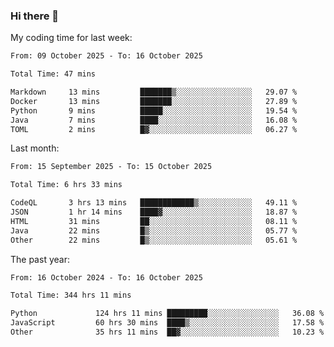 ### Hi there 👋

My coding time for last week:

<!--START_SECTION:week-->

```txt
From: 09 October 2025 - To: 16 October 2025

Total Time: 47 mins

Markdown     13 mins         ███████▒░░░░░░░░░░░░░░░░░   29.07 %
Docker       13 mins         ███████░░░░░░░░░░░░░░░░░░   27.89 %
Python       9 mins          █████░░░░░░░░░░░░░░░░░░░░   19.54 %
Java         7 mins          ████░░░░░░░░░░░░░░░░░░░░░   16.08 %
TOML         2 mins          █▓░░░░░░░░░░░░░░░░░░░░░░░   06.27 %
```

<!--END_SECTION:week-->

Last month:

<!--START_SECTION:month-->

```txt
From: 15 September 2025 - To: 15 October 2025

Total Time: 6 hrs 33 mins

CodeQL       3 hrs 13 mins   ████████████▒░░░░░░░░░░░░   49.11 %
JSON         1 hr 14 mins    ████▓░░░░░░░░░░░░░░░░░░░░   18.87 %
HTML         31 mins         ██░░░░░░░░░░░░░░░░░░░░░░░   08.11 %
Java         22 mins         █▒░░░░░░░░░░░░░░░░░░░░░░░   05.77 %
Other        22 mins         █▒░░░░░░░░░░░░░░░░░░░░░░░   05.61 %
```

<!--END_SECTION:month-->

The past year:

<!--START_SECTION:year-->

```txt
From: 16 October 2024 - To: 16 October 2025

Total Time: 344 hrs 11 mins

Python             124 hrs 11 mins █████████░░░░░░░░░░░░░░░░   36.08 %
JavaScript         60 hrs 30 mins  ████▒░░░░░░░░░░░░░░░░░░░░   17.58 %
Other              35 hrs 11 mins  ██▓░░░░░░░░░░░░░░░░░░░░░░   10.23 %
```

<!--END_SECTION:year-->
